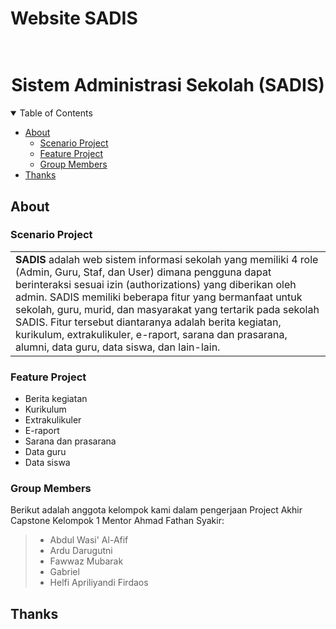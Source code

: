 # Website SADIS

<h1 align="center">
  <br>
  Sistem Administrasi Sekolah (SADIS)
  <br>
</h1>

<details open="open">
<summary>Table of Contents</summary>

-   [About](#about)
    -   [Scenario Project](#scenario-project)
    -   [Feature Project](#feature-project)
    -   [Group Members](#group-members)
-   [Thanks](#thanks)

</details>

## About

### Scenario Project

<table>
<tr>
<td>
<b>SADIS</b> adalah web sistem informasi sekolah yang memiliki 4 role (Admin, Guru, Staf, dan User) dimana pengguna dapat berinteraksi sesuai izin (authorizations) yang diberikan oleh admin. SADIS memiliki beberapa fitur yang bermanfaat untuk sekolah, guru, murid, dan masyarakat yang tertarik pada sekolah SADIS. Fitur tersebut diantaranya adalah berita kegiatan, kurikulum, extrakulikuler, e-raport, sarana dan prasarana, alumni, data guru, data siswa, dan lain-lain. 
</td>
</tr>
</table>

### Feature Project

-   Berita kegiatan
-   Kurikulum
-   Extrakulikuler
-   E-raport
-   Sarana dan prasarana
-   Data guru
-   Data siswa

### Group Members

Berikut adalah anggota kelompok kami dalam pengerjaan Project Akhir Capstone Kelompok 1 Mentor Ahmad Fathan Syakir:

> -   Abdul Wasi' Al-Afif
> -   Ardu Darugutni
> -   Fawwaz Mubarak
> -   Gabriel
> -   Helfi Apriliyandi Firdaos

## Thanks
